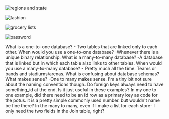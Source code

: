 

![regions and state](regions_states.png "Regions and States")

![fashion](clueless.png "Cher From Clueless List")

![grocery lists](grocery._lists.png "Costco and Trader Joe's")

![password](potus_one_to_one.png "Launchcodes")




What is a one-to-one database?
	- Two tables that are linked only to each other.
When would you use a one-to-one database? 
	-Whenever there is a unique binary relationship. 
What is a many-to-many database?
	-A database that is linked but in which each table also links to other tables.
When would you use a many-to-many database? 
	- Pretty much all the time. Teams or bands and stadiums/arenas. 
What is confusing about database schemas? What makes sense? 
	-One to many makes sense. I'm a tiny bit not sure about the naming conventions though. Do foreign keys always need to have something_id at the end. Is it just useful in these examples?
	In my one to one example, did there need to be an id row as a primary key as code for the potus. it is a pretty simple commonly used number. but wouldn't name be fine there?
	In the many to many, even if I make a list for each store-  I only need the two fields in the Join table, right?



